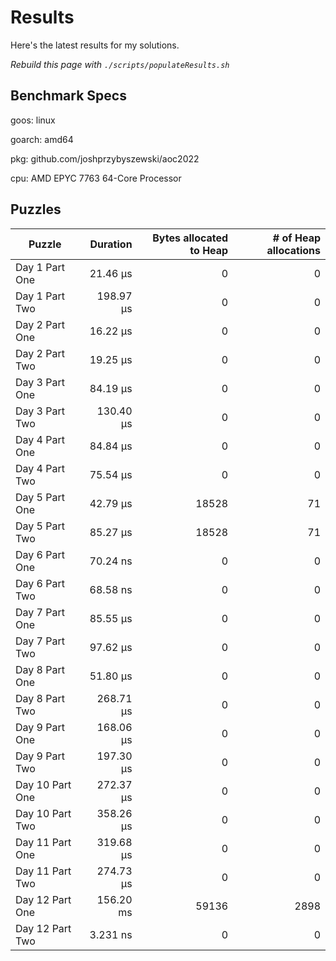 # Results

Here's the latest results for my solutions.

_Rebuild this page with `./scripts/populateResults.sh`_

## Benchmark Specs

goos: linux

goarch: amd64

pkg: github.com/joshprzybyszewski/aoc2022

cpu: AMD EPYC 7763 64-Core Processor                


## Puzzles

|Puzzle|Duration|Bytes allocated to Heap|# of Heap allocations|
|-|-:|-:|-:|
|Day 1 Part One|21.46 µs|0|0|
|Day 1 Part Two|198.97 µs|0|0|
|Day 2 Part One|16.22 µs|0|0|
|Day 2 Part Two|19.25 µs|0|0|
|Day 3 Part One|84.19 µs|0|0|
|Day 3 Part Two|130.40 µs|0|0|
|Day 4 Part One|84.84 µs|0|0|
|Day 4 Part Two|75.54 µs|0|0|
|Day 5 Part One|42.79 µs|18528|71|
|Day 5 Part Two|85.27 µs|18528|71|
|Day 6 Part One|70.24 ns|0|0|
|Day 6 Part Two|68.58 ns|0|0|
|Day 7 Part One|85.55 µs|0|0|
|Day 7 Part Two|97.62 µs|0|0|
|Day 8 Part One|51.80 µs|0|0|
|Day 8 Part Two|268.71 µs|0|0|
|Day 9 Part One|168.06 µs|0|0|
|Day 9 Part Two|197.30 µs|0|0|
|Day 10 Part One|272.37 µs|0|0|
|Day 10 Part Two|358.26 µs|0|0|
|Day 11 Part One|319.68 µs|0|0|
|Day 11 Part Two|274.73 µs|0|0|
|Day 12 Part One|156.20 ms|59136|2898|
|Day 12 Part Two|3.231 ns|0|0|
